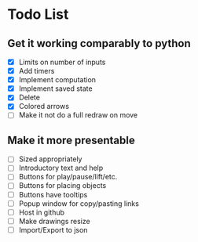 # Todo List

## Get it working comparably to python

- [x] Limits on number of inputs
- [x] Add timers
- [x] Implement computation
- [x] Implement saved state
- [x] Delete
- [x] Colored arrows
- [ ] Make it not do a full redraw on move

## Make it more presentable

- [ ] Sized appropriately
- [ ] Introductory text and help
- [ ] Buttons for play/pause/lift/etc.
- [ ] Buttons for placing objects
- [ ] Buttons have tooltips
- [ ] Popup window for copy/pasting links
- [ ] Host in github
- [ ] Make drawings resize
- [ ] Import/Export to json
